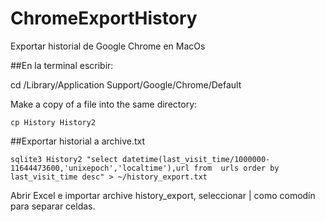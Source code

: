 # ChromeExportHistory
Exportar historial de Google Chrome en MacOs

##En la terminal escribir:

cd /Library/Application Support/Google/Chrome/Default

Make a copy of a file into the same directory: 

`cp History History2`

##Exportar historial a archive.txt  

`sqlite3 History2 "select datetime(last_visit_time/1000000-11644473600,'unixepoch','localtime'),url from  urls order by last_visit_time desc" > ~/history_export.txt`

Abrir Excel e importar archive history_export, seleccionar | como comodín para separar celdas.

